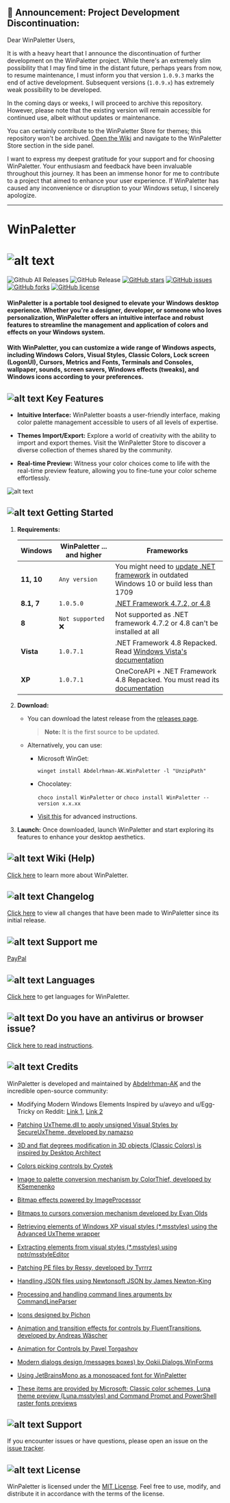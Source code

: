 ## 🛑 Announcement: Project Development Discontinuation:

Dear WinPaletter Users,

It is with a heavy heart that I announce the discontinuation of further development on the WinPaletter project. While there's an extremely slim possibility that I may find time in the distant future, perhaps years from now, to resume maintenance, I must inform you that version `1.0.9.3` marks the end of active development. Subsequent versions (`1.0.9.x`) has extremely weak possibility to be developed.

In the coming days or weeks, I will proceed to archive this repository. However, please note that the existing version will remain accessible for continued use, albeit without updates or maintenance.

You can certainly contribute to the WinPaletter Store for themes; this repository won't be archived. [Open the Wiki](https://github.com/Abdelrhman-AK/WinPaletter/wiki) and navigate to the WinPaletter Store section in the side panel.

I want to express my deepest gratitude for your support and for choosing WinPaletter. Your enthusiasm and feedback have been invaluable throughout this journey. It has been an immense honor for me to contribute to a project that aimed to enhance your user experience. If WinPaletter has caused any inconvenience or disruption to your Windows setup, I sincerely apologize.

---

# WinPaletter

# ![alt text](https://github.com/Abdelrhman-AK/WinPaletter/blob/master/Media/GithubBannerIntro.jpg?raw=true)

![Github All Releases](https://img.shields.io/github/downloads/Abdelrhman-AK/WinPaletter/total?color=0078D4&style=for-the-badge) ![GitHub Release](https://img.shields.io/github/v/release/Abdelrhman-AK/WinPaletter?color=05227A&style=for-the-badge) [![GitHub stars](https://img.shields.io/github/stars/Abdelrhman-AK/WinPaletter?color=F4870A&style=for-the-badge)](https://github.com/Abdelrhman-AK/WinPaletter/stargazers) [![GitHub issues](https://img.shields.io/github/issues/Abdelrhman-AK/WinPaletter?color=FF0000&style=for-the-badge)](https://github.com/Abdelrhman-AK/WinPaletter/issues) [![GitHub forks](https://img.shields.io/github/forks/Abdelrhman-AK/WinPaletter?color=00AF00&style=for-the-badge)](https://github.com/Abdelrhman-AK/WinPaletter/network) [![GitHub license](https://img.shields.io/github/license/Abdelrhman-AK/WinPaletter?color=FF0C4F&style=for-the-badge)](https://github.com/Abdelrhman-AK/WinPaletter/blob/master/License.md) 

#### WinPaletter is a portable tool designed to elevate your Windows desktop experience. Whether you're a designer, developer, or someone who loves personalization, WinPaletter offers an intuitive interface and robust features to streamline the management and application of colors and effects on your Windows system.

#### With WinPaletter, you can customize a wide range of Windows aspects, including Windows Colors, Visual Styles, Classic Colors, Lock screen (LogonUI), Cursors, Metrics and Fonts, Terminals and Consoles, wallpaper, sounds, screen savers, Windows effects (tweaks), and Windows icons according to your preferences.

## ![alt text](https://github.com/Abdelrhman-AK/WinPaletter/blob/master/Media/Mini-Icons/Features.png?raw=true) Key Features

- **Intuitive Interface:** WinPaletter boasts a user-friendly interface, making color palette management accessible to users of all levels of expertise.

- **Themes Import/Export:** Explore a world of creativity with the ability to import and export themes. Visit the WinPaletter Store to discover a diverse collection of themes shared by the community.

- **Real-time Preview:** Witness your color choices come to life with the real-time preview feature, allowing you to fine-tune your color scheme effortlessly.
  
![alt text](https://github.com/Abdelrhman-AK/WinPaletter/blob/master/Media/Preview.png?raw=true)

## ![alt text](https://github.com/Abdelrhman-AK/WinPaletter/blob/master/Media/Mini-Icons/GettingStarted.png?raw=true) Getting Started

1. **Requirements:**
   
   | Windows   | WinPaletter ... and higher | Frameworks                                                                                                                                                                                                  |
   | ------------------ | ------------------------------------------------ | ----------------------------------------------------------------------------------------------------------------------------------------------------------------------------------------------------------- |
   | **11, 10** | `Any version`                                    | You might need to [update .NET framework](https://dotnet.microsoft.com/en-us/download/dotnet-framework/net48) in outdated Windows 10 or build less than 1709                                                |
   | **8.1, 7** | `1.0.5.0`                                        | [.NET Framework 4.7.2, or 4.8](https://dotnet.microsoft.com/en-us/download/dotnet-framework/net48)                                                                                                          |
   | **8**      | `Not supported` :x:                              | Not supported as .NET framework 4.7.2 or 4.8 can't be installed at all                                                                                                                                      |
   | **Vista**  | `1.0.7.1`                                        | .NET Framework 4.8 Repacked. Read [Windows Vista's documentation](https://github.com/Abdelrhman-AK/WinPaletter/wiki/Getting-Windows-XP-and-Vista-ready-to-make-them-can-launch-WinPaletter#2-windows-vista) |
   | **XP**     | `1.0.7.1`                                        | OneCoreAPI + .NET Framework 4.8 Repacked. You must read its [documentation](https://github.com/Abdelrhman-AK/WinPaletter/wiki/Getting-Windows-XP-and-Vista-ready-to-make-them-can-launch-WinPaletter)       |

2. **Download:** 
   
   - You can download the latest release from the [releases page](https://github.com/Abdelrhman-AK/WinPaletter/releases).
     > **Note:** It is the first source to be updated.
   
   - Alternatively, you can use:
     
     - Microsoft WinGet: 
       
       `winget install Abdelrhman-AK.WinPaletter -l "UnzipPath"`
     
     - Chocolatey:
       
        `choco install WinPaletter` or `choco install WinPaletter --version x.x.xx`
     
     - [Visit this](https://github.com/Abdelrhman-AK/WinPaletter/wiki/Get-WinPaletter) for advanced instructions.

3. **Launch:** Once downloaded, launch WinPaletter and start exploring its features to enhance your desktop aesthetics.

## ![alt text](https://github.com/Abdelrhman-AK/WinPaletter/blob/master/Media/Mini-Icons/Help.png?raw=true) Wiki (Help)

[Click here](https://github.com/Abdelrhman-AK/WinPaletter/wiki) to learn more about WinPaletter.

## ![alt text](https://github.com/Abdelrhman-AK/WinPaletter/blob/master/Media/Mini-Icons/Help.png?raw=true) Changelog

[Click here](https://github.com/Abdelrhman-AK/WinPaletter/blob/master/CHANGELOG.md) to view all changes that have been made to WinPaletter since its initial release.

## ![alt text](https://github.com/Abdelrhman-AK/WinPaletter/blob/master/Media/Mini-Icons/PayPal.png?raw=true) Support me

[PayPal](https://www.paypal.me/AbdelrhmanAK)

## ![alt text](https://github.com/Abdelrhman-AK/WinPaletter/blob/master/Media/Mini-Icons/Languages.png?raw=true) Languages

[Click here](https://github.com/Abdelrhman-AK/WinPaletter/tree/master/Languages) to get languages for WinPaletter.

## ![alt text](https://github.com/Abdelrhman-AK/WinPaletter/blob/master/Media/Mini-Icons/Antivirus.png?raw=true) Do you have an antivirus or browser issue?

[Click here to read instructions](https://github.com/Abdelrhman-AK/WinPaletter/wiki/Antiviruses-or-browsers-download-issue).

## ![alt text](https://github.com/Abdelrhman-AK/WinPaletter/blob/master/Media/Mini-Icons/Credits.png?raw=true) Credits

WinPaletter is developed and maintained by [Abdelrhman-AK](https://github.com/Abdelrhman-AK) and the incredible open-source community:

- Modifying Modern Windows Elements Inspired by u/aveyo and u/Egg-Tricky on Reddit: [Link 1](https://www.reddit.com/r/Windows11/comments/sw15u0/dark_theme_did_you_notice_the_ugly_pale_accent), [Link 2](https://www.reddit.com/r/Windows11/comments/tkvet4/pitch_black_themereg_now_for_ctrlaltdel_as_well)

- [Patching UxTheme.dll to apply unsigned Visual Styles by SecureUxTheme, developed by namazso](https://github.com/namazso/SecureUxTheme)

- [3D and flat degrees modification in 3D objects (Classic Colors) is inspired by Desktop Architect](https://en.wikipedia.org/wiki/Desktop_Architect)

- [Colors picking controls by Cyotek](https://github.com/cyotek/Cyotek.Windows.Forms.ColorPicker)

- [Image to palette conversion mechanism by ColorThief, developed by KSemenenko](https://github.com/KSemenenko/ColorThief)

- [Bitmap effects powered by ImageProcessor](https://imageprocessor.org)

- [Bitmaps to cursors conversion mechanism developed by Evan Olds](https://github.com/evanolds/AnimCur)

- [Retrieving elements of Windows XP visual styles (*.msstyles) using the Advanced UxTheme wrapper](https://www.codeproject.com/Articles/18603/Advanced-UxTheme-wrapper)
  
- [Extracting elements from visual styles (*.msstyles) using nptr/msstyleEditor](https://github.com/nptr/msstyleEditor)

- [Patching PE files by Ressy, developed by Tyrrrz](https://github.com/Tyrrrz/Ressy)

- [Handling JSON files using Newtonsoft JSON by James Newton-King](https://github.com/JamesNK/Newtonsoft.Json)

- [Processing and handling command lines arguments by CommandLineParser](https://github.com/commandlineparser/commandline)

- [Icons designed by Pichon](https://icons8.com/app/windows)

- [Animation and transition effects for controls by FluentTransitions, developed by Andreas Wäscher](https://github.com/awaescher/FluentTransitions)

- [Animation for Controls by Pavel Torgashov](https://www.codeproject.com/Articles/548769/Animator-for-WinForms)

- [Modern dialogs design (messages boxes) by Ookii.Dialogs.WinForms](https://github.com/ookii-dialogs/ookii-dialogs-winforms)
  
- [Using JetBrainsMono as a monospaced font for WinPaletter](https://github.com/JetBrains/JetBrainsMono)

- [These items are provided by Microsoft: Classic color schemes, Luna theme preview (Luna.msstyles) and Command Prompt and PowerShell raster fonts previews](https://www.microsoft.com)

## ![alt text](https://github.com/Abdelrhman-AK/WinPaletter/blob/master/Media/Mini-Icons/Support.png?raw=true) Support

If you encounter issues or have questions, please open an issue on the [issue tracker](https://github.com/Abdelrhman-AK/WinPaletter/issues).

## ![alt text](https://github.com/Abdelrhman-AK/WinPaletter/blob/master/Media/Mini-Icons/License.png?raw=true) License

WinPaletter is licensed under the [MIT License](LICENSE). Feel free to use, modify, and distribute it in accordance with the terms of the license.
